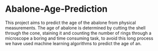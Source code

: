 # Abalone-Age-Prediction
This project aims to predict the age of the abalone from physical measurements. The age of abalone is determined by cutting the shell through the cone, staining it and counting the number of rings through a microscope a boring and time consuming task, to avoid this long process we have used machine learning algorithms to predict the age of an.
